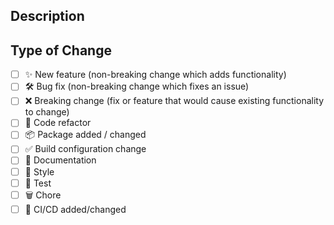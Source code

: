 <!--
  Thanks for contributing!

  Provide a description of your changes below and a general summary in the title

  Please look at the following checklist to ensure that your PR can be accepted quickly:
-->

## Description

<!--- Describe your changes in detail -->

## Type of Change

<!--- Put an `x` in all the boxes that apply: -->

- [ ] ✨ New feature (non-breaking change which adds functionality)
- [ ] 🛠️ Bug fix (non-breaking change which fixes an issue)
- [ ] ❌ Breaking change (fix or feature that would cause existing functionality to change)
- [ ] 🧹 Code refactor
- [ ] 📦 Package added / changed
- [ ] ✅ Build configuration change
- [ ] 📝 Documentation
- [ ] 🌈 Style
- [ ] 🧪 Test
- [ ] 🗑️ Chore
- [ ] 🧱 CI/CD added/changed
